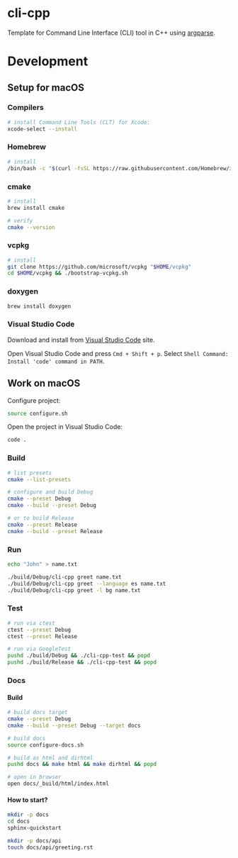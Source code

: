# cli-cpp

Template for Command Line Interface (CLI) tool in C++ using [argparse](). 

# Development

## Setup for macOS

### Compilers

```bash
# install Command Line Tools (CLT) for Xcode:
xcode-select --install
```

### Homebrew

```bash
# install
/bin/bash -c "$(curl -fsSL https://raw.githubusercontent.com/Homebrew/install/HEAD/install.sh)"
```

### cmake

```bash
# install
brew install cmake 

# verify
cmake --version
```

### vcpkg

```bash
# install
git clone https://github.com/microsoft/vcpkg "$HOME/vcpkg"
cd $HOME/vcpkg && ./bootstrap-vcpkg.sh
```

### doxygen

```bash
brew install doxygen
```

### Visual Studio Code

Download and install from [Visual Studio Code](https://code.visualstudio.com/download) site.

Open Visual Studio Code and press `Cmd + Shift + p`. Select `Shell Command: Install 'code' command in PATH`. 

## Work on macOS

Configure project:

```bash
source configure.sh
```

Open the project in Visual Studio Code:

```bash
code .
```

### Build

```bash
# list presets
cmake --list-presets

# configure and build Debug
cmake --preset Debug
cmake --build --preset Debug

# or to build Release
cmake --preset Release
cmake --build --preset Release
```

###  Run

```bash
echo "John" > name.txt

./build/Debug/cli-cpp greet name.txt
./build/Debug/cli-cpp greet --language es name.txt
./build/Debug/cli-cpp greet -l bg name.txt
```

### Test

```bash
# run via ctest
ctest --preset Debug
ctest --preset Release

# run via GoogleTest
pushd ./build/Debug && ./cli-cpp-test && popd
pushd ./build/Release && ./cli-cpp-test && popd
```

### Docs

#### Build

```bash
# build docs target
cmake --preset Debug
cmake --build --preset Debug --target docs

# build docs
source configure-docs.sh 

# build as html and dirhtml
pushd docs && make html && make dirhtml && popd

# open in browser
open docs/_build/html/index.html
```

#### How to start? 

```bash
mkdir -p docs
cd docs
sphinx-quickstart

mkdir -p docs/api
touch docs/api/greeting.rst
```

